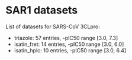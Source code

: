 # SAR1 datasets
List of datasets for SARS-CoV 3CLpro:
- triazole: 57 entries, -pIC50 range [3.0, 7.3] 
- isatin\_fret: 14 entries, -pIC50 range [3.0, 6.0] 
- isatin\_hplc: 10 entries, -pIC50 range [3.0, 6.4] 
